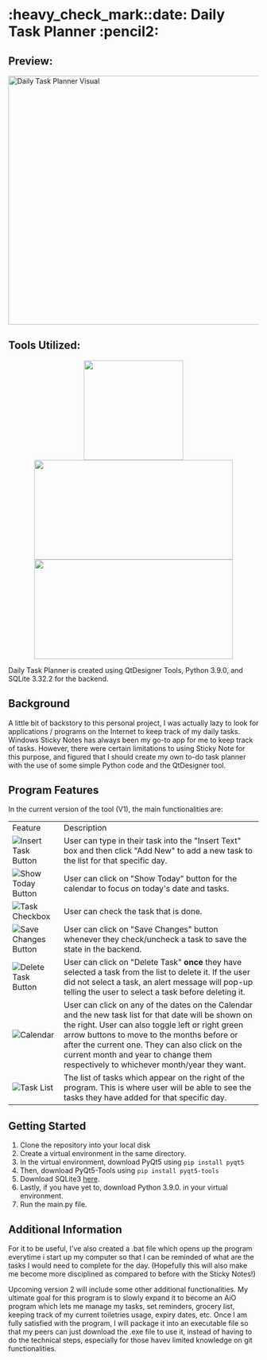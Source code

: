 <h1>:heavy_check_mark::date: Daily Task Planner :pencil2: </h1>

<h2> Preview: </h2>
<img src="https://user-images.githubusercontent.com/89850402/214809955-9dd4d73a-2f6d-4297-868c-b4cdcb1d1bf6.png" width="600px" height="500px" alt="Daily Task Planner Visual">

<h2> Tools Utilized: </h2>
<p align="middle">
<img src=https://user-images.githubusercontent.com/89850402/214824237-48470708-4300-4e5c-8d2a-b86a683f5d32.png width="200px" height="200px"/>  
<img src=https://user-images.githubusercontent.com/89850402/214824141-e2c86c45-24e0-4b08-9eee-d419e972c87a.png width="400px" height="200px"/>
<img src=https://user-images.githubusercontent.com/89850402/214824059-c1b95721-6bfc-417f-901b-9f8e628cf220.png width="400px" height="200px"/>

</p>


<p> Daily Task Planner is created using QtDesigner Tools, Python 3.9.0, and SQLite 3.32.2 for the backend. </p>

<h2> Background </h2>
<p> A little bit of backstory to this personal project, I was actually lazy to look for applications / programs on the Internet to keep track of my daily tasks. Windows Sticky Notes has always been my go-to app for me to keep track of tasks. However, there were certain limitations to using Sticky Note for this purpose, and figured that I should create my own to-do task planner with the use of some simple Python code and the QtDesigner tool. </p>

<h2> Program Features </h2>
<p> In the current version of the tool (V1), the main functionalities are: </p>
<table>
<tr>
<td> Feature </td>
<td> Description </td>
</tr>
<tr style="width=500px; height=500px"> 
<td> <img src="https://user-images.githubusercontent.com/89850402/214816210-f390806e-a6e7-4f35-a5e0-d312a90f968b.png" alt="Insert Task Button"> </td>
<td> User can type in their task into the "Insert Text" box and then click "Add New" to add a new task to the list for that specific day. </td>
</tr>
<tr> 
<td> <img src="https://user-images.githubusercontent.com/89850402/214818527-885b44de-a206-4d71-824c-3821f9127386.png" alt="Show Today Button"> </td>
<td> User can click on "Show Today" button for the calendar to focus on today's date and tasks. </td>
</tr>
<tr> 
<td> <img src="https://user-images.githubusercontent.com/89850402/214819907-8c998925-f2b9-4a04-96d4-97785e85d07f.png" alt="Task Checkbox"> </td>
<td> User can check the task that is done. </td>
</tr>
<tr> 
<td> <img src="https://user-images.githubusercontent.com/89850402/214818756-3c334a38-1477-4bc1-8599-664b2222fe72.png" alt="Save Changes Button"> </td>
<td> User can click on "Save Changes" button whenever they check/uncheck a task to save the state in the backend. </td>
</tr>
<tr> 
<td> <img src="https://user-images.githubusercontent.com/89850402/214818858-2974eb63-082f-41c5-a2c1-bc48b5e0617f.png" alt="Delete Task Button"> </td>
<td> User can click on "Delete Task" <b>once</b> they have selected a task from the list to delete it. If the user did not select a task, an alert message will pop-up telling the user to select a task before deleting it. </td>
</tr>
<tr> 
<td> <img src="https://user-images.githubusercontent.com/89850402/214819098-55b69378-6b5c-4a04-ba05-c1b575044fdf.png" alt="Calendar"> </td>
<td> User can click on any of the dates on the Calendar and the new task list for that date will be shown on the right. User can also toggle left or right green arrow buttons to move to the months before or after the current one. They can also click on the current month and year to change them respectively to whichever month/year they want. </td>
</tr>
<tr> 
<td> <img src="https://user-images.githubusercontent.com/89850402/214819436-657d10f5-b34c-4a87-aee2-7f3a2946190e.png" alt="Task List"> </td>
<td> The list of tasks which appear on the right of the program. This is where user will be able to see the tasks they have added for that specific day. </td>
</tr>
</table>

<h2> Getting Started </h2>

1. Clone the repository into your local disk
2. Create a virtual environment in the same directory.
3. In the virtual environment, download PyQt5 using ```pip install pyqt5```
4. Then, download PyQt5-Tools using ```pip install pyqt5-tools```
5. Download SQLite3 <a href="https://www.sqlite.org/2022/sqlite-dll-win64-x64-3400100.zip">here</a>. 
6. Lastly, if you have yet to, download Python 3.9.0. in your virtual environment. 
7. Run the main.py file.

<h2> Additional Information </h2>
<p> For it to be useful, I've also created a .bat file which opens up the program everytime i start up my computer so that I can be reminded of what are the tasks I would need to complete for the day. (Hopefully this will also make me become more disciplined as compared to before with the Sticky Notes!)
  
<p> Upcoming version 2 will include some other additional functionalities. My ultimate goal for this program is to slowly expand it to become an AiO program which lets me manage my tasks, set reminders, grocery list, keeping track of my current toiletries usage, expiry dates, etc. Once I am fully satisfied with the program, I will package it into an executable file so that my peers can just download the .exe file to use it, instead of having to do the technical steps, especially for those havev limited knowledge on git functionalities. </p> 
